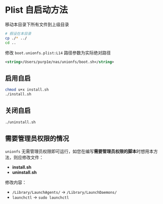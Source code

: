 # Plist 自启动方法

移动本目录下所有文件到上级目录

```bash
# 假设在本目录
cp ./* ../
cd ..
```

修改 `boot.unionfs.plist:L14` 路径参数为实际绝对路径

```xml
<string>/Users/purp1e/nas/unionfs/boot.sh</string>
```

## 启用自启

```bash
chmod u+x install.sh
./install.sh
```

## 关闭自启

```bash
./uninstall.sh
```


## 需要管理员权限的情况

`unionfs` 无需管理员权限即可运行，如您在编写**需要管理员权限的脚本**时想用本方法，则应修改文件：

- **install.sh**
- **uninstall.sh**

修改内容：

- `/Library/LaunchAgents/` -> `/Library/LaunchDaemons/`
- `launchctl` -> `sudo launchctl`